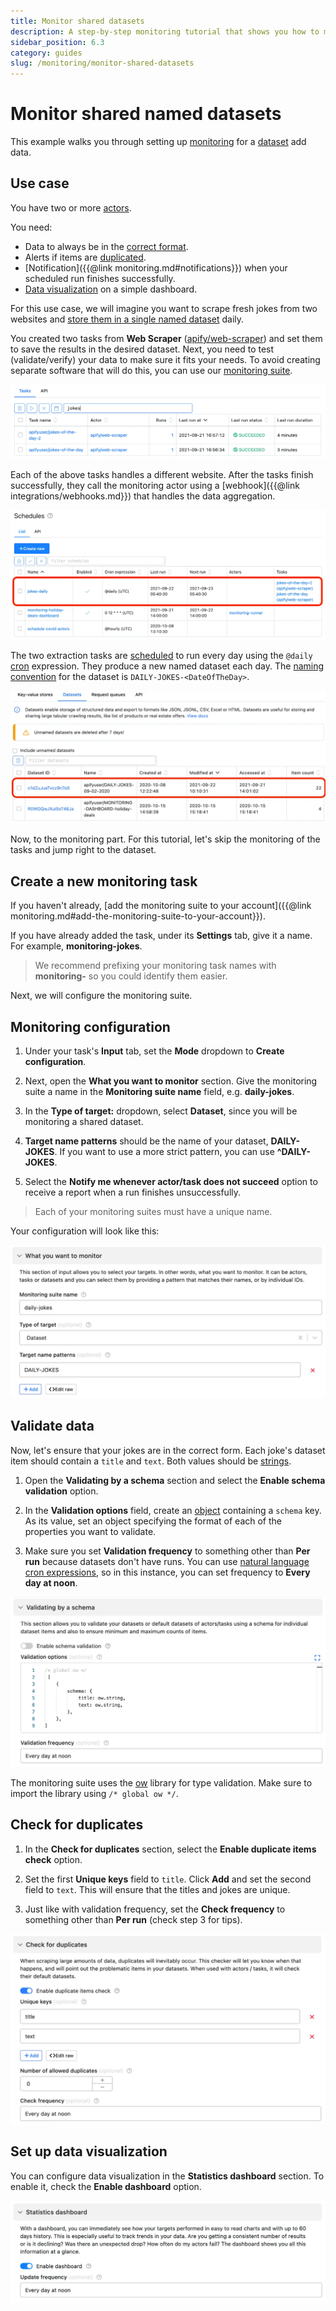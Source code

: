 ```yaml
---
title: Monitor shared datasets
description: A step-by-step monitoring tutorial that shows you how to monitor and ensure consistency in named datasets which aggregate data from multiple actors or tasks.
sidebar_position: 6.3
category: guides
slug: /monitoring/monitor-shared-datasets
---
```



# [](#monitor-shared-named-datasets) Monitor shared named datasets

This example walks you through setting up [monitoring](https://apify.com/apify/monitoring) for a [dataset](../storage/dataset.md) add data.

## [](#use-case) Use case

You have two or more [actors](../../academy/getting_started/actors.md).

You need:

- Data to always be in the [correct format](#validate-data).
- Alerts if items are [duplicated](#check-for-duplicates).
- [Notification]({{@link monitoring.md#notifications}}) when your scheduled run finishes successfully.
- [Data visualization](#set-up-data-visualization) on a simple dashboard.

For this use case, we will imagine you want to scrape fresh jokes from two websites and [store them in a single named dataset](../storage/dataset.md) daily.

You created two tasks from **Web Scraper** ([apify/web-scraper](https://apify.com/apify/web-scraper)) and set them to save the results in the desired dataset. Next, you need to test (validate/verify) your data to make sure it fits your needs. To avoid creating separate software that will do this, you can use our [monitoring suite](https://apify.com/apify/monitoring).

![Joke tasks](./images/joke-scraper-tasks.webp)

Each of the above tasks handles a different website. After the tasks finish successfully, they call the monitoring actor using a [webhook]({{@link integrations/webhooks.md}}) that handles the data aggregation.

![Joke schedule](./images/joke-schedule.webp)

The two extraction tasks are [scheduled](../schedules.md) to run every day using the `@daily` [cron](https://crontab.guru) expression. They produce a new named dataset each day. The [naming convention](https://en.wikipedia.org/wiki/Naming_convention_(programming)) for the dataset is `DAILY-JOKES-<DateOfTheDay>`.

![Joke storage](./images/joke-storage.webp)

Now, to the monitoring part. For this tutorial, let's skip the monitoring of the tasks and jump right to the dataset.

## [](#create-a-new-monitoring-task) Create a new monitoring task

If you haven't already, [add the monitoring suite to your account]({{@link monitoring.md#add-the-monitoring-suite-to-your-account}}).

If you have already added the task, under its **Settings** tab, give it a name. For example, **monitoring-jokes**.

> We recommend prefixing your monitoring task names with **monitoring-** so you could identify them easier.

Next, we will configure the monitoring suite.

## [](#monitoring-configuration) Monitoring configuration

1. Under your task's **Input** tab, set the **Mode** dropdown to **Create configuration**.

2. Next, open the **What you want to monitor** section. Give the monitoring suite a name in the **Monitoring suite name** field, e.g. **daily-jokes**.

3. In the **Type of target:** dropdown, select **Dataset**, since you will be monitoring a shared dataset.

4. **Target name patterns** should be the name of your dataset, **DAILY-JOKES**. If you want to use a more strict pattern, you can use **^DAILY-JOKES**.

5. Select the **Notify me whenever actor/task does not succeed** option to receive a report when a run finishes unsuccessfully.

> Each of your monitoring suites must have a unique name.

Your configuration will look like this:

![Monitoring configuration](./images/joke-monitoring-config.webp)

## [](#validate-data) Validate data

Now, let's ensure that your jokes are in the correct form. Each joke's dataset item should contain a `title` and `text`. Both values should be [strings](https://developer.mozilla.org/en-US/docs/Web/JavaScript/Reference/Global_Objects/String).

1. Open the **Validating by a schema** section and select the **Enable schema validation** option.

2. In the **Validation options** field, create an [object](https://javascript.info/object) containing a `schema` key. As its value, set an object specifying the format of each of the properties you want to validate.

3. Make sure you set **Validation frequency** to something other than **Per run** because datasets don't have runs. You can use [natural language cron expressions](https://github.com/darkeyedevelopers/natural-cron.js), so in this instance, you can set frequency to **Every day at noon**.

![Monitoring dashboard configuration - validate](./images/joke-validate-schema.webp)

The monitoring suite uses the [ow](https://www.npmjs.com/package/ow) library for type validation. Make sure to import the library using `/* global ow */`.

## [](#check-for-duplicates) Check for duplicates

1. In the **Check for duplicates** section, select the **Enable duplicate items check** option.

2. Set the first **Unique keys** field to `title`. Click **Add** and set the second field to `text`. This will ensure that the titles and jokes are unique.

3. Just like with validation frequency, set the **Check frequency** to something other than **Per run** (check step 3 for tips).

![Monitoring duplication configuration](./images/joke-duplicates.webp)

## [](#set-up-data-visualization) Set up data visualization

You can configure data visualization in the **Statistics dashboard** section. To enable it, check the **Enable dashboard** option.

![Enable monitoring dashboard](./images/enable-dashboard.webp)
